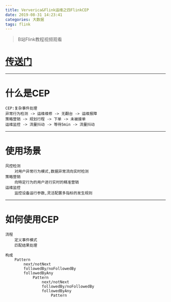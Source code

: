 ```yaml
---
title: Ververica&Flink运维之四FlinkCEP
date: 2019-08-31 14:23:41
categories: 大数据
tags: flink
---
```


> B站Flink教程视频观看

<!-- more -->

# [传送门](https://files.alicdn.com/tpsservice/94d409d9679d1b46034f7d00161d99a7.pdf)

---

# 什么是CEP
```
CEP:复杂事件处理
异常行为检测 -> 运维维修 -> 无翻台 -> 运维报障
策略营销 -> 规划行程 -> 下单 -> 未被接单
运维监控 -> 流量抖动 -> 等待5min -> 流量抖动
```

---

# 使用场景
```
风控检测
    对用户异常行为模式,数据异常流向实时检测
策略营销
    向特定行为的用户进行实时的精准营销
运维监控
    监控设备运行参数,灵活配置多指标的发生规则
```

---

# 如何使用CEP
```
流程
    定义事件模式
    匹配结果处理

构成
    Pattern
        next/notNext
        followedBy/noFollowedBy
        followedByAny
            Pattern
                next/notNext
                followedBy/noFollowedBy
                followedByAny
                    Pattern
```